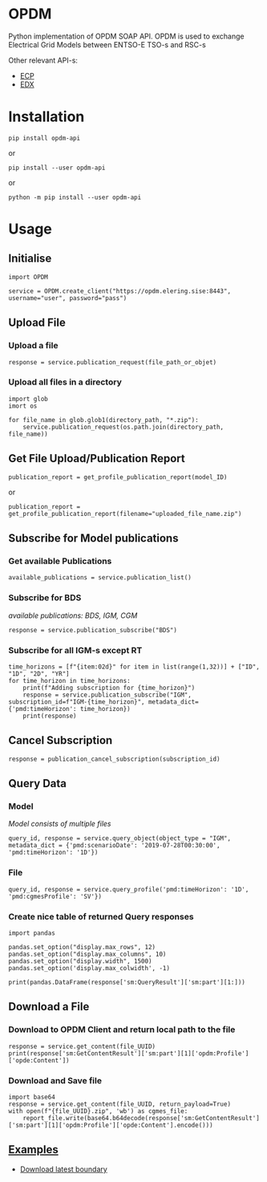 # OPDM
Python implementation of OPDM SOAP API. OPDM is used to exchange Electrical Grid Models between ENTSO-E TSO-s and RSC-s

Other relevant API-s:
 - [ECP](https://github.com/Haigutus/ECP)
 - [EDX](https://github.com/Haigutus/EDX)

# Installation

    pip install opdm-api

or

    pip install --user opdm-api

or 

    python -m pip install --user opdm-api


# Usage

## Initialise
    import OPDM

    service = OPDM.create_client("https://opdm.elering.sise:8443", username="user", password="pass")

## Upload File
### Upload a file
    response = service.publication_request(file_path_or_objet)

### Upload all files in a directory
    import glob
    imort os
    
    for file_name in glob.glob1(directory_path, "*.zip"):
        service.publication_request(os.path.join(directory_path, file_name))
    
## Get File Upload/Publication Report
    publication_report = get_profile_publication_report(model_ID)
    
or

    publication_report = get_profile_publication_report(filename="uploaded_file_name.zip")

## Subscribe for Model publications
### Get available Publications
    available_publications = service.publication_list()

### Subscribe for BDS
*available publications: BDS, IGM, CGM*

    response = service.publication_subscribe("BDS")
    
### Subscribe for all IGM-s except RT

    time_horizons = [f"{item:02d}" for item in list(range(1,32))] + ["ID", "1D", "2D", "YR"]
    for time_horizon in time_horizons:
        print(f"Adding subscription for {time_horizon}")
        response = service.publication_subscribe("IGM", subscription_id=f"IGM-{time_horizon}", metadata_dict={'pmd:timeHorizon': time_horizon})
        print(response)
    
## Cancel Subscription
    response = publication_cancel_subscription(subscription_id)
    
## Query Data
### Model
*Model consists of multiple files*

    query_id, response = service.query_object(object_type = "IGM", metadata_dict = {'pmd:scenarioDate': '2019-07-28T00:30:00', 'pmd:timeHorizon': '1D'})

### File

    query_id, response = service.query_profile('pmd:timeHorizon': '1D', 'pmd:cgmesProfile': 'SV'})
    
### Create nice table of returned Query responses

    import pandas
    
    pandas.set_option("display.max_rows", 12)
    pandas.set_option("display.max_columns", 10)
    pandas.set_option("display.width", 1500)
    pandas.set_option('display.max_colwidth', -1)

    print(pandas.DataFrame(response['sm:QueryResult']['sm:part'][1:]))
    

## Download a File
### Download to OPDM Client and return local path to the file
    response = service.get_content(file_UUID)
    print(response['sm:GetContentResult']['sm:part'][1]['opdm:Profile']['opde:Content'])
    
### Download and Save file
    import base64
    response = service.get_content(file_UUID, return_payload=True)
    with open(f"{file_UUID}.zip", 'wb') as cgmes_file:
        report_file.write(base64.b64decode(response['sm:GetContentResult']['sm:part'][1]['opdm:Profile']['opde:Content'].encode()))
        
        
## [Examples](https://github.com/Haigutus/OPDM/tree/main/examples)
 - [Download latest boundary](https://github.com/Haigutus/OPDM/blob/main/examples/download_latest_boundary.py)
    
        

    
    
